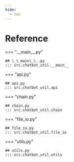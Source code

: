 ```yaml
---
hide:
  - toc
---
```


# Reference

=== "\_\_main\_\_.py"

    ## \_\_main\_\_.py
    ::: src.chatbot_util.__main__

=== "api.py"

    ## api.py
    ::: src.chatbot_util.api

=== "chain.py"

    ## chain.py
    ::: src.chatbot_util.chain

=== "file_io.py"

    ## file_io.py
    ::: src.chatbot_util.file_io

=== "utils.py"

    ## utils.py
    ::: src.chatbot_util.utils
